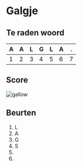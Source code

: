 # Galgje

## Te raden woord

|A|A|L|G|L|A|.|
|-|-|-|-|-|-|-|
|1|2|3|4|5|6|7|

## Score
![gallow](./images/1.png)

## Beurten
1. L
2. A
3. G
4. S
5.
6.